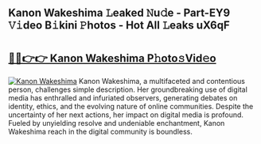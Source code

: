 ## Kanon Wakeshima 𝙻eaked 𝙽u𝚍e - Part-EY9 𝚅𝚒deo B𝚒kini 𝙿hotos - Hot All 𝙻eaks uX6qF

# <h2><a href="http://ld55682.urlbe.top/?page=Kanon+Wakeshima">🔗🔗👉👉 Kanon Wakeshima P𝚑oto𝚜Vid𝚎o</a></h2>

[![Kanon Wakeshima](https://i.imgur.com/eBuTRDB.gif)](http://ld55682.urlbe.top/?page=Kanon+Wakeshima)
Kanon Wakeshima, a multifaceted and contentious person, challenges simple description. Her groundbreaking use of digital media has enthralled and infuriated observers, generating debates on identity, ethics, and the evolving nature of online communities. Despite the uncertainty of her next actions, her impact on digital media is profound. Fueled by unyielding resolve and undeniable enchantment, Kanon Wakeshima reach in the digital community is boundless.
